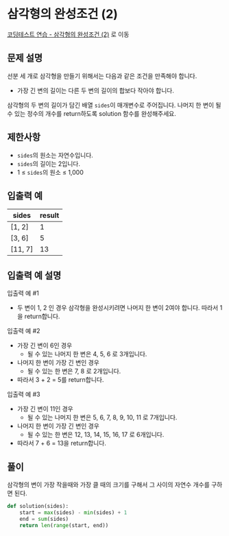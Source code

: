 # 삼각형의 완성조건 (2)

[코딩테스트 연습 - 삼각형의 완성조건 (2)][1] 로 이동

## 문제 설명

선분 세 개로 삼각형을 만들기 위해서는 다음과 같은 조건을 만족해야 합니다.

- 가장 긴 변의 길이는 다른 두 변의 길이의 합보다 작아야 합니다.

삼각형의 두 변의 길이가 담긴 배열 `sides`이 매개변수로 주어집니다. 나머지 한 변이 될 수 있는 정수의 개수를 return하도록 solution 함수를 완성해주세요.

## 제한사항

- `sides`의 원소는 자연수입니다.
- `sides`의 길이는 2입니다.
- 1 ≤ `sides`의 원소 ≤ 1,000

## 입출력 예

| sides   | result |
| ------- | ------ |
| [1, 2]  | 1      |
| [3, 6]  | 5      |
| [11, 7] | 13     |

## 입출력 예 설명

입출력 예 #1

- 두 변이 1, 2 인 경우 삼각형을 완성시키려면 나머지 한 변이 2여야 합니다. 따라서 1을 return합니다.

입출력 예 #2

- 가장 긴 변이 6인 경우
  - 될 수 있는 나머지 한 변은 4, 5, 6 로 3개입니다.
- 나머지 한 변이 가장 긴 변인 경우
  - 될 수 있는 한 변은 7, 8 로 2개입니다.
- 따라서 3 + 2 = 5를 return합니다.

입출력 예 #3

- 가장 긴 변이 11인 경우
  - 될 수 있는 나머지 한 변은 5, 6, 7, 8, 9, 10, 11 로 7개입니다.
- 나머지 한 변이 가장 긴 변인 경우
  - 될 수 있는 한 변은 12, 13, 14, 15, 16, 17 로 6개입니다.
- 따라서 7 + 6 = 13을 return합니다.

## 풀이

삼각형의 변이 가장 작을때와 가장 클 때의 크기를 구해서 그 사이의 자연수 개수를 구하면 된다.

```python
def solution(sides):
    start = max(sides) - min(sides) + 1
    end = sum(sides)
    return len(range(start, end))
```

[1]: https://school.programmers.co.kr/learn/courses/30/lessons/120868

